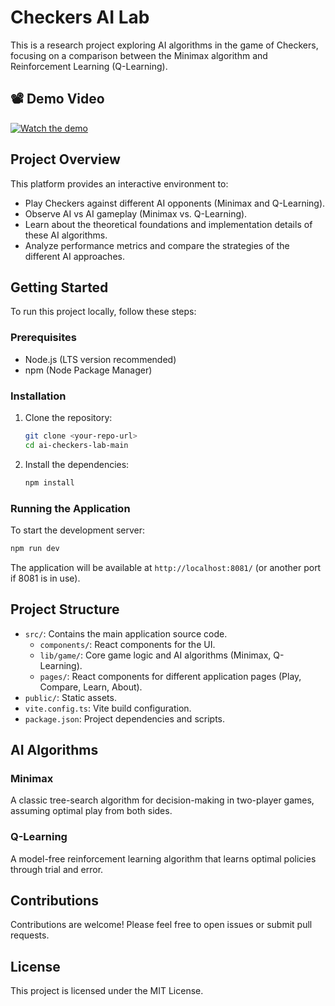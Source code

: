 # Checkers AI Lab

This is a research project exploring AI algorithms in the game of Checkers, focusing on a comparison between the Minimax algorithm and Reinforcement Learning (Q-Learning).

## 📽️ Demo Video

[![Watch the demo](https://img.youtube.com/vi/5wKuHaYMHtk/0.jpg)](https://youtu.be/5wKuHaYMHtk)


## Project Overview

This platform provides an interactive environment to:

*   Play Checkers against different AI opponents (Minimax and Q-Learning).
*   Observe AI vs AI gameplay (Minimax vs. Q-Learning).
*   Learn about the theoretical foundations and implementation details of these AI algorithms.
*   Analyze performance metrics and compare the strategies of the different AI approaches.

## Getting Started

To run this project locally, follow these steps:

### Prerequisites

*   Node.js (LTS version recommended)
*   npm (Node Package Manager)

### Installation

1.  Clone the repository:

    ```bash
    git clone <your-repo-url>
    cd ai-checkers-lab-main
    ```

2.  Install the dependencies:

    ```bash
    npm install
    ```

### Running the Application

To start the development server:

```bash
npm run dev
```

The application will be available at `http://localhost:8081/` (or another port if 8081 is in use).

## Project Structure

*   `src/`: Contains the main application source code.
    *   `components/`: React components for the UI.
    *   `lib/game/`: Core game logic and AI algorithms (Minimax, Q-Learning).
    *   `pages/`: React components for different application pages (Play, Compare, Learn, About).
*   `public/`: Static assets.
*   `vite.config.ts`: Vite build configuration.
*   `package.json`: Project dependencies and scripts.

## AI Algorithms

### Minimax

A classic tree-search algorithm for decision-making in two-player games, assuming optimal play from both sides.

### Q-Learning

A model-free reinforcement learning algorithm that learns optimal policies through trial and error.

## Contributions

Contributions are welcome! Please feel free to open issues or submit pull requests.

## License

This project is licensed under the MIT License.
